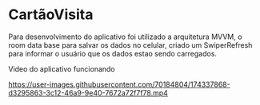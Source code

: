# CartãoVisita

Para desenvolvimento do aplicativo foi utilizado a arquitetura MVVM, o room data base para salvar os dados no celular, criado um SwiperRefresh para informar o usuário que os dados estao sendo carregados.



Video do aplicativo funcionando


https://user-images.githubusercontent.com/70184804/174337868-d3295863-3c12-46a9-9e40-7672a72f7f78.mp4

